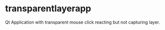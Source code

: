 # transparentlayerapp
Qt Application with transparent mouse click reacting but not capturing layer.
